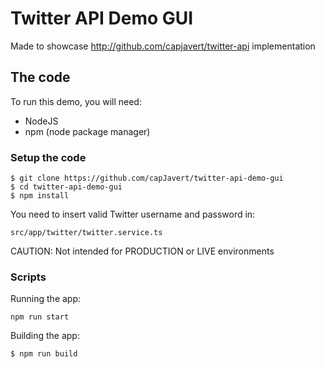# Twitter API Demo GUI
Made to showcase http://github.com/capjavert/twitter-api implementation

## The code

To run this demo, you will need:

- NodeJS
- npm (node package manager)

### Setup the code
```
$ git clone https://github.com/capJavert/twitter-api-demo-gui
$ cd twitter-api-demo-gui
$ npm install
```
You need to insert valid Twitter username and password in:
```
src/app/twitter/twitter.service.ts
```
CAUTION: Not intended for PRODUCTION or LIVE environments

### Scripts
Running the app:
```
npm run start
```
Building the app:
```
$ npm run build
```
